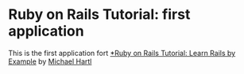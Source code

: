 # Ruby on Rails Tutorial: first application

This is the first application fort
[*Ruby on Rails Tutorial: Learn Rails by Example](http:/railstutorial.org/)
by [Michael Hartl](http:/michaelhartl.com/)

